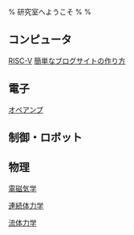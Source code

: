 % 研究室へようこそ
%
%

## コンピュータ

[RISC-V](./Computer/RISC-V/)
[簡単なブログサイトの作り方](./Computer/Website/)

## 電子

[オペアンプ](./Electronics/OpAmp/)

## 制御・ロボット

[]()

## 物理

[電磁気学](./Physics/Electromagnetism/)

[連続体力学](./Physics/ContinuumMechanics/)

[流体力学](./Physics/FluidMechanics/)
